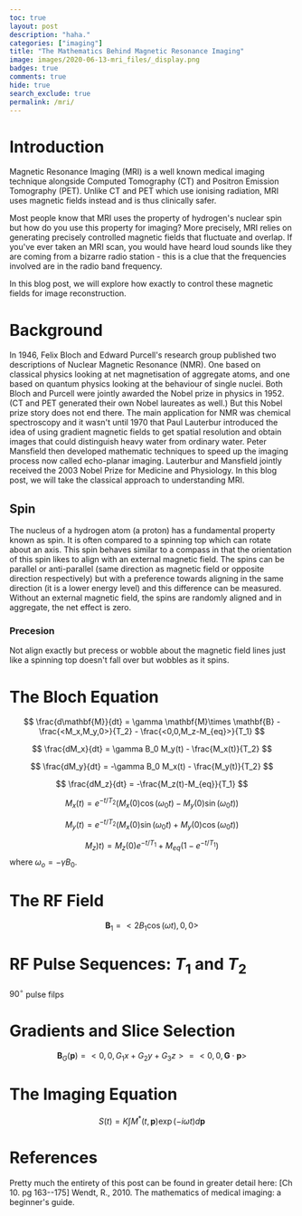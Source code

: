 ```yaml
---
toc: true
layout: post
description: "haha."
categories: ["imaging"]
title: "The Mathematics Behind Magnetic Resonance Imaging"
image: images/2020-06-13-mri_files/_display.png
badges: true
comments: true
hide: true
search_exclude: true
permalink: /mri/
---
```




# Introduction
Magnetic Resonance Imaging (MRI) is a well known medical imaging technique alongside Computed Tomography (CT) and Positron Emission Tomography (PET). 
Unlike CT and PET which use ionising radiation, MRI uses magnetic fields instead and is thus clinically safer. 

Most people know that MRI uses the property of hydrogen's nuclear spin but how do you use this property for imaging? More precisely, MRI relies on generating precisely controlled magnetic fields that fluctuate and overlap. If you've ever taken an MRI scan, you would have heard loud sounds like they are coming from a bizarre radio station - this is a clue that the frequencies involved are in the radio band frequency. 

In this blog post, we will explore how exactly to control these magnetic fields for image reconstruction. 



# Background

In 1946, Felix Bloch and Edward Purcell's research group published two descriptions of Nuclear Magnetic Resonance (NMR). One based on classical physics looking at net magnetisation of aggregate atoms, and one based on quantum physics looking at the behaviour of single nuclei. Both Bloch and Purcell were jointly awarded the Nobel prize in physics in 1952. (CT and PET generated their own Nobel laureates as well.) But this Nobel prize story does not end there. The main application for NMR was chemical spectroscopy and it wasn't until 1970 that Paul Lauterbur introduced the idea of using gradient magnetic fields to get spatial resolution and obtain images that could distinguish heavy water from ordinary water. Peter Mansfield then developed mathematic techniques to speed up the imaging process now called echo-planar imaging. Lauterbur and Mansfield jointly received the 2003 Nobel Prize for Medicine and Physiology. In this blog post, we will take the classical approach to understanding MRI. 

## Spin
The nucleus of a hydrogen atom (a proton) has a fundamental property known as spin. It is often compared to a spinning top which can rotate about an axis. This spin behaves similar to a compass in that the orientation of this spin likes to align with an external magnetic field. The spins can be parallel or anti-parallel (same direction as magnetic field or opposite direction respectively) but with a preference towards aligning in the same direction (it is a lower energy level) and this difference can be measured. Without an external magnetic field, the spins are randomly aligned and in aggregate, the net effect is zero. 

### Precesion
Not align exactly but precess or wobble about the magnetic field lines just like a spinning top doesn't fall over but wobbles as it spins. 


# The Bloch Equation

$$
\frac{d\mathbf{M}}{dt} = \gamma \mathbf{M}\times \mathbf{B} - \frac{<M_x,M_y,0>}{T_2} - \frac{<0,0,M_z-M_{eq}>}{T_1}
$$


$$
\frac{dM_x}{dt} = \gamma B_0 M_y(t) - \frac{M_x(t)}{T_2}
$$


$$
\frac{dM_y}{dt} = -\gamma B_0 M_x(t) - \frac{M_y(t)}{T_2}
$$

$$
\frac{dM_z}{dt} = -\frac{M_z(t)-M_{eq}}{T_1}
$$


$$
M_x(t) = e^{-t/T_2} \left(  M_x(0)\cos(\omega_0 t) - M_y(0)\sin(\omega_0 t)    \right)
$$

$$
M_y(t) = e^{-t/T_2} \left(  M_x(0)\sin(\omega_0 t) + M_y(0)\cos(\omega_0 t)    \right)
$$

$$
M_z)t) = M_z(0) e^{-t/T_1} + M_{eq}\left(   1-e^{-t/T_1}   \right)
$$
where $\omega_o = -\gamma B_0$. 



# The RF Field

$$
\mathbf{B}_1 = <2B_1\cos(\omega t),0,0>
$$

# RF Pulse Sequences: $T_1$ and $T_2$

$90^\circ$ pulse filps


# Gradients and Slice Selection

$$
\mathbf{B}_G(\mathbf{p}) = <0,0,G_1 x + G_2 y + G_3 z> = <0,0,\mathbf{G}\cdot\mathbf{p}>
$$


# The Imaging Equation

$$
S(t) = K \int M^*(t,\mathbf{p})\exp(-i\omega t) d \mathbf{p}
$$


# References

Pretty much the entirety of this post can be found in greater detail here:
[Ch 10. pg 163--175] Wendt, R., 2010. The mathematics of medical imaging: a beginner's guide.
